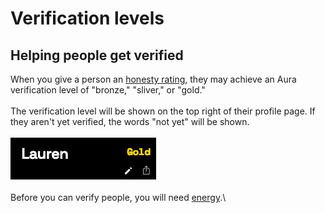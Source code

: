 # Verification levels

## Helping people get verified

When you give a person an [honesty rating](honesty.md), they may achieve an Aura verification level of "bronze," "sliver," or "gold."\
\
The verification level will be shown on the top right of their profile page.  If they aren't yet verified, the words "not yet" will be shown.\
\
![](<../.gitbook/assets/image (4).png>)\
\
Before you can verify people, you will need [energy](energy.md).\
